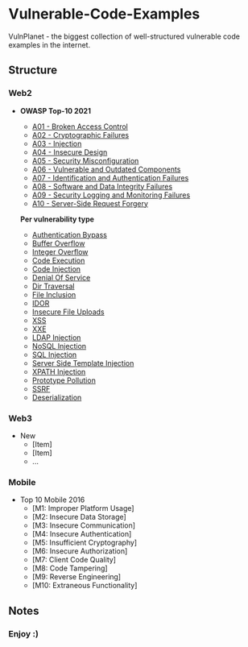 # Vulnerable-Code-Examples

VulnPlanet - the biggest collection of well-structured vulnerable code examples in the internet.

## Structure

### Web2
   
 - **OWASP Top-10 2021**
     - [A01 - Broken Access Control](web/A01-Broken-Access-Control.md)
     - [A02 - Cryptographic Failures](web/A02-Cryptographic-Failures.md)
     - [A03 - Injection](web/A03-Injection.md)
     - [A04 - Insecure Design](web/A04-Insecure-Design.md)
     - [A05 - Security Misconfiguration](web/A05-Security-Misconfiguration.md)
     - [A06 - Vulnerable and Outdated Components](web/A06-Vulnerable-and-Outdated-Components.md)
     - [A07 - Identification and Authentication Failures](web/A07-Identification-and-Authentication-Failures.md)
     - [A08 - Software and Data Integrity Failures](web/A08-Software-and-Data-Integrity-Failures.md)
     - [A09 - Security Logging and Monitoring Failures](web/A09-Security-Logging-and-Monitoring-Failures.md)
     - [A10 - Server-Side Request Forgery](web/A10-Server-Side-Request-Forgery.md)
   
   **Per vulnerability type**
     - [Authentication Bypass](web/type/Authentication_Bypass.md)
     - [Buffer Overflow](web/type/Buffer_Overflow.md)
     - [Integer Overflow](web/type/Integer_Overflow.md)
     - [Code Execution](web/type/Code_Execution.md)
     - [Code Injection](web/type/Code_Injection.md)
     - [Denial Of Service](web/type/DOS.md)
     - [Dir Traversal](web/type/traversal.md)
     - [File Inclusion](web/type/File_Inclusion.md)
     - [IDOR](web/type/IDOR.md)
     - [Insecure File Uploads](web/type/file_upload.md)
     - [XSS](web/type/xss.md)
     - [XXE](web/type/xxe.md)
     - [LDAP Injection](web/type/LDAP.md)
     - [NoSQL Injection](web/type/NoSQL.md)
     - [SQL Injection](web/type/SQL.md)
     - [Server Side Template Injection](web/type/SSTI.md)
     - [XPATH Injection](web/type/XPATH.md)
     - [Prototype Pollution](web/type/prototype_pullation.md)
     - [SSRF](web/type/ssrf.md)
     - [Deserialization](web/type/deserialization.md)
 
 
 ### Web3
 
  - New
     - [Item]
     - [Item]
     - ...
 
 ### Mobile
 
 - Top 10 Mobile 2016
     - [M1: Improper Platform Usage]
     - [M2: Insecure Data Storage]
     - [M3: Insecure Communication]
     - [M4: Insecure Authentication]
     - [M5: Insufficient Cryptography]
     - [M6: Insecure Authorization]
     - [M7: Client Code Quality]
     - [M8: Code Tampering]
     - [M9: Reverse Engineering]
     - [M10: Extraneous Functionality]

## Notes

### Enjoy :)

